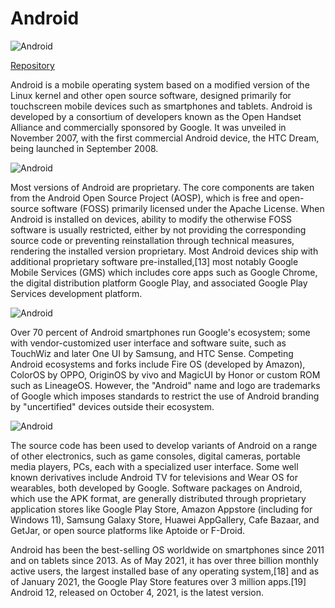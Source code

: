 # Android

![Android](https://upload.wikimedia.org/wikipedia/commons/9/92/Android_logo_%282007-2014%29.svg "First Android Logo> 2007-2014")

[Repository](https://android.googlesource.com/)

Android is a mobile operating system based on a modified version of the Linux kernel and other open source software, designed primarily for touchscreen mobile devices such as smartphones and tablets. Android is developed by a consortium of developers known as the Open Handset Alliance and commercially sponsored by Google. It was unveiled in November 2007, with the first commercial Android device, the HTC Dream, being launched in September 2008.

![Android](https://upload.wikimedia.org/wikipedia/commons/0/00/Android_Logo_%282014-2015%29.svg "Second Android Logo> 2014-2015")

Most versions of Android are proprietary. The core components are taken from the Android Open Source Project (AOSP), which is free and open-source software (FOSS) primarily licensed under the Apache License. When Android is installed on devices, ability to modify the otherwise FOSS software is usually restricted, either by not providing the corresponding source code or preventing reinstallation through technical measures, rendering the installed version proprietary. Most Android devices ship with additional proprietary software pre-installed,[13] most notably Google Mobile Services (GMS) which includes core apps such as Google Chrome, the digital distribution platform Google Play, and associated Google Play Services development platform.

![Android](https://upload.wikimedia.org/wikipedia/commons/f/fc/Android_logo_%282015-2019%29.svg "Third Android Logo> 2015-2019")

Over 70 percent of Android smartphones run Google's ecosystem; some with vendor-customized user interface and software suite, such as TouchWiz and later One UI by Samsung, and HTC Sense. Competing Android ecosystems and forks include Fire OS (developed by Amazon), ColorOS by OPPO, OriginOS by vivo and MagicUI by Honor or custom ROM such as LineageOS. However, the "Android" name and logo are trademarks of Google which imposes standards to restrict the use of Android branding by "uncertified" devices outside their ecosystem.

![Android](https://upload.wikimedia.org/wikipedia/commons/3/3b/Android_new_logo_2019.svg "Fourth Android Logo> 2019-Present")

The source code has been used to develop variants of Android on a range of other electronics, such as game consoles, digital cameras, portable media players, PCs, each with a specialized user interface. Some well known derivatives include Android TV for televisions and Wear OS for wearables, both developed by Google. Software packages on Android, which use the APK format, are generally distributed through proprietary application stores like Google Play Store, Amazon Appstore (including for Windows 11), Samsung Galaxy Store, Huawei AppGallery, Cafe Bazaar, and GetJar, or open source platforms like Aptoide or F-Droid.

Android has been the best-selling OS worldwide on smartphones since 2011 and on tablets since 2013. As of May 2021, it has over three billion monthly active users, the largest installed base of any operating system,[18] and as of January 2021, the Google Play Store features over 3 million apps.[19] Android 12, released on October 4, 2021, is the latest version.
